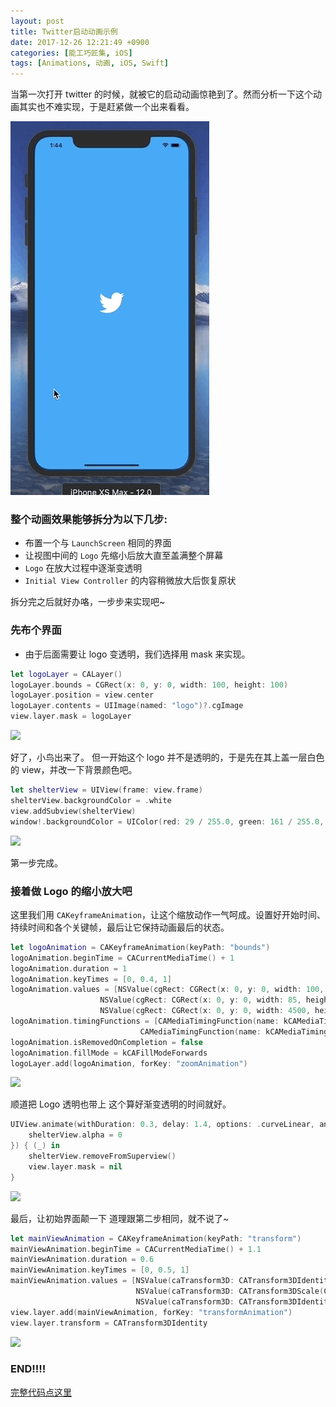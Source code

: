 ```yaml
---
layout: post
title: Twitter启动动画示例
date: 2017-12-26 12:21:49 +0900
categories: [能工巧匠集, iOS]
tags: [Animations, 动画, iOS, Swift]
---
```



当第一次打开 twitter 的时候，就被它的启动动画惊艳到了。然而分析一下这个动画其实也不难实现，于是赶紧做一个出来看看。

![](https://github.com/ChinaHackers/TwitterLauncherAnimation/raw/master/Screencast/Screencast.gif)

### 整个动画效果能够拆分为以下几步:

- 布置一个与 `LaunchScreen` 相同的界面
- 让视图中间的 `Logo` 先缩小后放大直至盖满整个屏幕
- `Logo` 在放大过程中逐渐变透明
- `Initial View Controller` 的内容稍微放大后恢复原状

拆分完之后就好办咯，一步步来实现吧~
### 先布个界面
- 由于后面需要让 logo 变透明，我们选择用 mask 来实现。

```swift
let logoLayer = CALayer()
logoLayer.bounds = CGRect(x: 0, y: 0, width: 100, height: 100)
logoLayer.position = view.center
logoLayer.contents = UIImage(named: "logo")?.cgImage
view.layer.mask = logoLayer
```


![](https://ws2.sinaimg.cn/large/006tNbRwly1fyclx4910cj307t0dwdfq.jpg)

好了，小鸟出来了。
但一开始这个 logo 并不是透明的，于是先在其上盖一层白色的 view，并改一下背景颜色吧。

```swift
let shelterView = UIView(frame: view.frame)
shelterView.backgroundColor = .white
view.addSubview(shelterView)
window!.backgroundColor = UIColor(red: 29 / 255.0, green: 161 / 255.0, blue: 242 / 255.0, alpha: 1)
```

![](https://ws4.sinaimg.cn/large/006tNbRwly1fyclz27oktj307t0dwdfp.jpg)

第一步完成。

### 接着做 Logo 的缩小放大吧

这里我们用 `CAKeyframeAnimation`，让这个缩放动作一气呵成。设置好开始时间、持续时间和各个关键帧，最后让它保持动画最后的状态。


```swift
let logoAnimation = CAKeyframeAnimation(keyPath: "bounds")
logoAnimation.beginTime = CACurrentMediaTime() + 1
logoAnimation.duration = 1
logoAnimation.keyTimes = [0, 0.4, 1]
logoAnimation.values = [NSValue(cgRect: CGRect(x: 0, y: 0, width: 100, height: 100)),
                    NSValue(cgRect: CGRect(x: 0, y: 0, width: 85, height: 85)),
                    NSValue(cgRect: CGRect(x: 0, y: 0, width: 4500, height: 4500))]
logoAnimation.timingFunctions = [CAMediaTimingFunction(name: kCAMediaTimingFunctionEaseOut),
                             CAMediaTimingFunction(name: kCAMediaTimingFunctionDefault)]
logoAnimation.isRemovedOnCompletion = false
logoAnimation.fillMode = kCAFillModeForwards
logoLayer.add(logoAnimation, forKey: "zoomAnimation")
```

![](https://ws1.sinaimg.cn/large/006tNbRwly1fyclzksr25g307t0dvalf.gif)

顺道把 Logo 透明也带上
这个算好渐变透明的时间就好。

```swift
UIView.animate(withDuration: 0.3, delay: 1.4, options: .curveLinear, animations: {
    shelterView.alpha = 0
}) { (_) in
    shelterView.removeFromSuperview()
    view.layer.mask = nil
}
```


![](https://ws4.sinaimg.cn/large/006tNbRwly1fycm075cy2g307t0dvb0m.gif)


最后，让初始界面颠一下
道理跟第二步相同，就不说了~


```swift
let mainViewAnimation = CAKeyframeAnimation(keyPath: "transform")
mainViewAnimation.beginTime = CACurrentMediaTime() + 1.1
mainViewAnimation.duration = 0.6
mainViewAnimation.keyTimes = [0, 0.5, 1]
mainViewAnimation.values = [NSValue(caTransform3D: CATransform3DIdentity),
                            NSValue(caTransform3D: CATransform3DScale(CATransform3DIdentity, 1.1, 1.1, 1)),
                            NSValue(caTransform3D: CATransform3DIdentity)]
view.layer.add(mainViewAnimation, forKey: "transformAnimation")
view.layer.transform = CATransform3DIdentity
```
![](https://ws1.sinaimg.cn/large/006tNbRwly1fycm0vmbkfg307t0dv4qp.gif)


### END!!!!

[完整代码点这里](https://github.com/ChinaHackers/TwitterLauncherAnimation)
